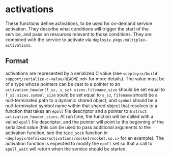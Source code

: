 activations
============

These functions define activations, to be used for on-demand service
activation. They describe what conditions will trigger the start of the
service, and pass on resources relevant to those conditions. They are
combined with the service to activate via `deployix.pkgs.multiplex-activations`.

Format
-------

activations are represented by a serialized C value (see
`<deployix/build-support/serialize-c-value/README.md>` for more details). The
value must be of a type whose pointers can be cast to a pointer to an
`activation_header(f_sz, s_sz)`. `sizes.filename_size` should be set equal
to `f_sz`, `sizes.symbol_size` sould be set equal to `s_sz`, `filename` should
be a null-terminated path to a dynamic shared object, and `symbol` should be a
null-terminated symbol name within that shared object that resolves to a
function that takes an `epoll` file descriptor and a pointer to a
`struct activation_header_sizes`. At run time, the function will be called
with a valied `epoll` file descriptor, and the pointer will point to the
beginning of the serialized value (this can be used to pass additional
arguments to the activation function, see the `bind_sock` function in
`<deployix/defnixos/activations/socket/socket.so.c>` for an example). The
activation function is expected to modify the `epoll` set so that a call
to `epoll_wait` will return when the service should be started.
